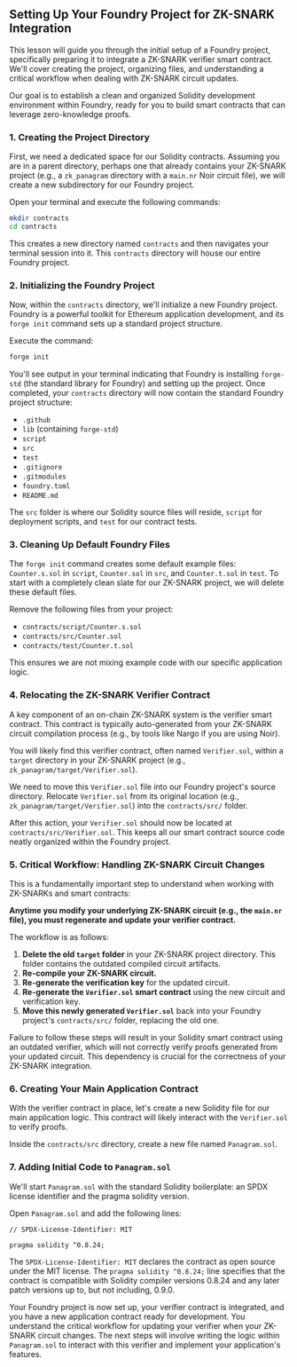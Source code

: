 ## Setting Up Your Foundry Project for ZK-SNARK Integration

This lesson will guide you through the initial setup of a Foundry project, specifically preparing it to integrate a ZK-SNARK verifier smart contract. We'll cover creating the project, organizing files, and understanding a critical workflow when dealing with ZK-SNARK circuit updates.

Our goal is to establish a clean and organized Solidity development environment within Foundry, ready for you to build smart contracts that can leverage zero-knowledge proofs.

### 1. Creating the Project Directory

First, we need a dedicated space for our Solidity contracts. Assuming you are in a parent directory, perhaps one that already contains your ZK-SNARK project (e.g., a `zk_panagram` directory with a `main.nr` Noir circuit file), we will create a new subdirectory for our Foundry project.

Open your terminal and execute the following commands:

```bash
mkdir contracts
cd contracts
```
This creates a new directory named `contracts` and then navigates your terminal session into it. This `contracts` directory will house our entire Foundry project.

### 2. Initializing the Foundry Project

Now, within the `contracts` directory, we'll initialize a new Foundry project. Foundry is a powerful toolkit for Ethereum application development, and its `forge init` command sets up a standard project structure.

Execute the command:

```bash
forge init
```

You'll see output in your terminal indicating that Foundry is installing `forge-std` (the standard library for Foundry) and setting up the project. Once completed, your `contracts` directory will now contain the standard Foundry project structure:

*   `.github`
*   `lib` (containing `forge-std`)
*   `script`
*   `src`
*   `test`
*   `.gitignore`
*   `.gitmodules`
*   `foundry.toml`
*   `README.md`

The `src` folder is where our Solidity source files will reside, `script` for deployment scripts, and `test` for our contract tests.

### 3. Cleaning Up Default Foundry Files

The `forge init` command creates some default example files: `Counter.s.sol` in `script`, `Counter.sol` in `src`, and `Counter.t.sol` in `test`. To start with a completely clean slate for our ZK-SNARK project, we will delete these default files.

Remove the following files from your project:

*   `contracts/script/Counter.s.sol`
*   `contracts/src/Counter.sol`
*   `contracts/test/Counter.t.sol`

This ensures we are not mixing example code with our specific application logic.

### 4. Relocating the ZK-SNARK Verifier Contract

A key component of an on-chain ZK-SNARK system is the verifier smart contract. This contract is typically auto-generated from your ZK-SNARK circuit compilation process (e.g., by tools like Nargo if you are using Noir).

You will likely find this verifier contract, often named `Verifier.sol`, within a `target` directory in your ZK-SNARK project (e.g., `zk_panagram/target/Verifier.sol`).

We need to move this `Verifier.sol` file into our Foundry project's source directory. Relocate `Verifier.sol` from its original location (e.g., `zk_panagram/target/Verifier.sol`) into the `contracts/src/` folder.

After this action, your `Verifier.sol` should now be located at `contracts/src/Verifier.sol`. This keeps all our smart contract source code neatly organized within the Foundry project.

### 5. Critical Workflow: Handling ZK-SNARK Circuit Changes

This is a fundamentally important step to understand when working with ZK-SNARKs and smart contracts:

**Anytime you modify your underlying ZK-SNARK circuit (e.g., the `main.nr` file), you must regenerate and update your verifier contract.**

The workflow is as follows:
1.  **Delete the old `target` folder** in your ZK-SNARK project directory. This folder contains the outdated compiled circuit artifacts.
2.  **Re-compile your ZK-SNARK circuit.**
3.  **Re-generate the verification key** for the updated circuit.
4.  **Re-generate the `Verifier.sol` smart contract** using the new circuit and verification key.
5.  **Move this newly generated `Verifier.sol`** back into your Foundry project's `contracts/src/` folder, replacing the old one.

Failure to follow these steps will result in your Solidity smart contract using an outdated verifier, which will not correctly verify proofs generated from your updated circuit. This dependency is crucial for the correctness of your ZK-SNARK integration.

### 6. Creating Your Main Application Contract

With the verifier contract in place, let's create a new Solidity file for our main application logic. This contract will likely interact with the `Verifier.sol` to verify proofs.

Inside the `contracts/src` directory, create a new file named `Panagram.sol`.

### 7. Adding Initial Code to `Panagram.sol`

We'll start `Panagram.sol` with the standard Solidity boilerplate: an SPDX license identifier and the pragma solidity version.

Open `Panagram.sol` and add the following lines:

```solidity
// SPDX-License-Identifier: MIT

pragma solidity ^0.8.24;
```

The `SPDX-License-Identifier: MIT` declares the contract as open source under the MIT license. The `pragma solidity ^0.8.24;` line specifies that the contract is compatible with Solidity compiler versions 0.8.24 and any later patch versions up to, but not including, 0.9.0.

Your Foundry project is now set up, your verifier contract is integrated, and you have a new application contract ready for development. You understand the critical workflow for updating your verifier when your ZK-SNARK circuit changes. The next steps will involve writing the logic within `Panagram.sol` to interact with this verifier and implement your application's features.
